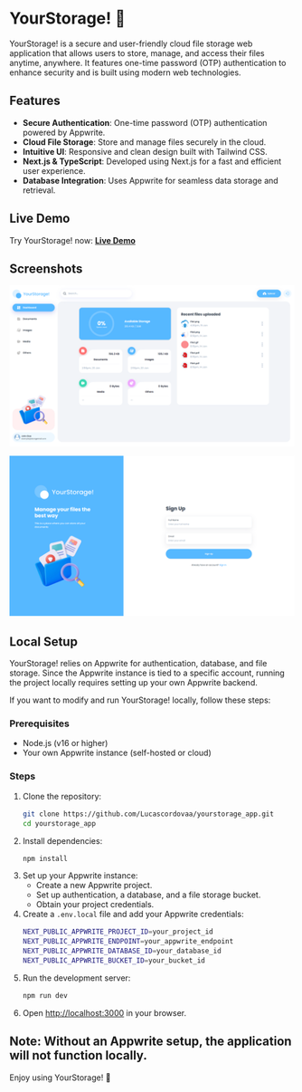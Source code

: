 # YourStorage! 🚀

YourStorage! is a secure and user-friendly cloud file storage web application that allows users to store, manage, and access their files anytime, anywhere. It features one-time password (OTP) authentication to enhance security and is built using modern web technologies.

## Features

- **Secure Authentication**: One-time password (OTP) authentication powered by Appwrite.
- **Cloud File Storage**: Store and manage files securely in the cloud.
- **Intuitive UI**: Responsive and clean design built with Tailwind CSS.
- **Next.js & TypeScript**: Developed using Next.js for a fast and efficient user experience.
- **Database Integration**: Uses Appwrite for seamless data storage and retrieval.

## Live Demo

Try YourStorage! now: **[Live Demo](https://yourstorage-app.vercel.app/sign-in)**

## Screenshots

![main page](https://github.com/Lucascordovaa/yourstorage_app/blob/f6430cb1e17a90051fc89d564eca51260f50fc7d/mainpage.PNG)

![signup](https://github.com/Lucascordovaa/yourstorage_app/blob/e3222ed6edf42ec6131670933ab3dedadb482ee1/signup.PNG)

## Local Setup

YourStorage! relies on Appwrite for authentication, database, and file storage. Since the Appwrite instance is tied to a specific account, running the project locally requires setting up your own Appwrite backend.

If you want to modify and run YourStorage! locally, follow these steps:

### Prerequisites
- Node.js (v16 or higher)
- Your own Appwrite instance (self-hosted or cloud)

### Steps
1. Clone the repository:
   ```sh
   git clone https://github.com/Lucascordovaa/yourstorage_app.git
   cd yourstorage_app
   ```
2. Install dependencies:
   ```sh
   npm install
   ```
3. Set up your Appwrite instance:
   - Create a new Appwrite project.
   - Set up authentication, a database, and a file storage bucket.
   - Obtain your project credentials.
4. Create a `.env.local` file and add your Appwrite credentials:
   ```sh
   NEXT_PUBLIC_APPWRITE_PROJECT_ID=your_project_id
   NEXT_PUBLIC_APPWRITE_ENDPOINT=your_appwrite_endpoint
   NEXT_PUBLIC_APPWRITE_DATABASE_ID=your_database_id
   NEXT_PUBLIC_APPWRITE_BUCKET_ID=your_bucket_id
   ```
5. Run the development server:
   ```sh
   npm run dev
   ```
6. Open [http://localhost:3000](http://localhost:3000) in your browser.

**Note:** Without an Appwrite setup, the application will not function locally.
---
Enjoy using YourStorage! 🚀

